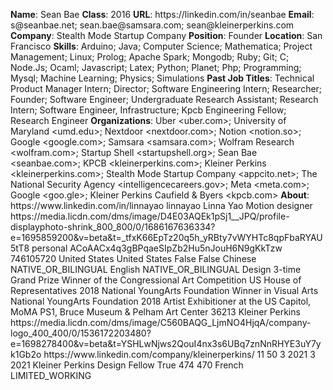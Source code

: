 **Name**: Sean Bae
**Class**: 2016
**URL**: https://linkedin\.com/in/seanbae
**Email**: s@seanbae\.net; sean\.bae@samsara\.com; sean@kleinerperkins\.com
**Company**: Stealth Mode Startup Company
**Position**: Founder
**Location**: San Francisco
**Skills**: Arduino; Java; Computer Science; Mathematica; Project Management; Linux; Prolog; Apache Spark; Mongodb; Ruby; Git; C; Node\.Js; Ocaml; Javascript; Latex; Python; Planet; Php; Programming; Mysql; Machine Learning; Physics; Simulations
**Past Job Titles**: Technical Product Manager Intern; Director; Software Engineering Intern; Researcher; Founder; Software Engineer; Undergraduate Research Assistant; Research Intern; Software Engineer, Infrastructure; Kpcb Engineering Fellow; Research Engineer
**Organizations**: Uber <uber\.com>; University of Maryland <umd\.edu>; Nextdoor <nextdoor\.com>; Notion <notion\.so>; Google <google\.com>; Samsara <samsara\.com>; Wolfram Research <wolfram\.com>; Startup Shell <startupshell\.org>; Sean Bae <seanbae\.com>; KPCB <kleinerperkins\.com>; Kleiner Perkins <kleinerperkins\.com>; Stealth Mode Startup Company <appcito\.net>; The National Security Agency <intelligencecareers\.gov>; Meta <meta\.com>; Google <goo\.gle>; Kleiner Perkins Caufield & Byers <kpcb\.com>
**About**: https://www\.linkedin\.com/in/linnayao linnayao Linna Yao Motion designer https://media\.licdn\.com/dms/image/D4E03AQEk1pSj1\_\_JPQ/profile\-displayphoto\-shrink\_800\_800/0/1686167636334?e=1695859200&v=beta&t=\_tfxK66EpTz20q5h\_yRBty7vWYHTc8qpFbaRYAU5tT8 personal ACoAACx4q3gBPqaeSIpZb2Hu5nJouH6N9gKkTzw 746105720 United States United States False False Chinese NATIVE\_OR\_BILINGUAL English NATIVE\_OR\_BILINGUAL Design 3\-time Grand Prize Winner of the Congressional Art Competition US House of Representatives 2018 National YoungArts Foundation Winner in Visual Arts National YoungArts Foundation 2018 Artist Exhibitioner at the US Capitol, MoMA PS1, Bruce Museum & Pelham Art Center 36213 Kleiner Perkins https://media\.licdn\.com/dms/image/C560BAQG\_LjmNO4HjqA/company\-logo\_400\_400/0/1536172203480?e=1698278400&v=beta&t=YSHLwNjws2QouI4nx3s6UBq7znNnRHYE3uY7yk1Gb2o https://www\.linkedin\.com/company/kleinerperkins/ 11 50 3 2021 3 2021 Kleiner Perkins Design Fellow True 474 470 French LIMITED\_WORKING
